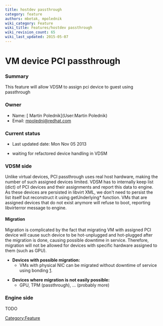 ```yaml
---
title: hostdev passthrough
category: feature
authors: mbetak, mpolednik
wiki_category: Feature
wiki_title: Features/hostdev passthrough
wiki_revision_count: 65
wiki_last_updated: 2015-05-07
---
```


# VM device PCI passthrough

### Summary

This feature will allow VDSM to assign pci device to guest using passthrough

### Owner

*   Name: [ Martin Polednik](User:Martin Polednik)
*   Email: <mpoledni@redhat.com>

### Current status

*   Last updated date: Mon Nov 05 2013

* waiting for refactored device handling in VDSM

### VDSM side

Unlike virtual devices, PCI passthrough uses real host hardware, making the number of such assigned devices limited. VDSM has to internally keep list (dict) of PCI devices and their assignments and report this data to engine. As these devices are persisted in libvirt XML, we don't need to persist the list itself but reconstruct it using getUnderlying\* function. VMs that are assigned devices that do not exist anymore will refuse to boot, reporting libvirterror message to engine.

#### Migration

Migration is complicated by the fact that migrating VM with assigned PCI device will cause such device to be hot-unplugged and hot-plugged after the migration is done, causing possible downtime in service. Therefore, migration will not be allowed for devices with specific hardware assigned to them (such as GPU).

*   **Devices with possible migration:**
    -   VMs with physical NIC can be migrated without downtime of service using bonding [1](http://net.pku.edu.cn/vc/read/VM_OLS08.pdf).

<!-- -->

*   **Devices where migration is not easily possible:**
    -   GPU, TPM (passthrough), ... (probably more)

### Engine side

TODO

<Category:Feature>
